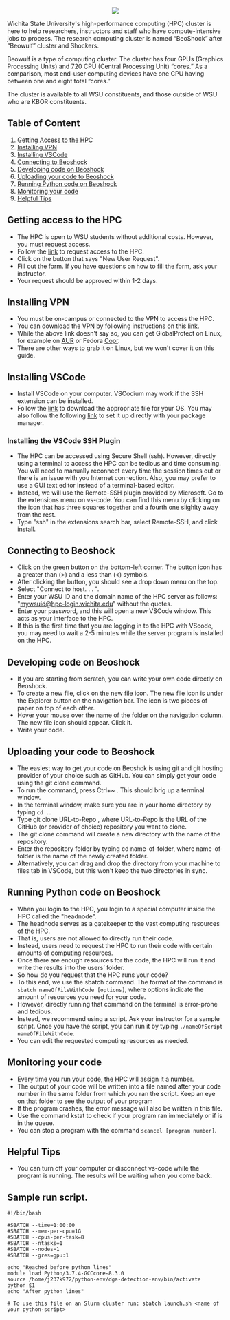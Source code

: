 <div align="center">
  <img src="https://i.imgur.com/0Mx7Zpd.png">
</div>

Wichita State University's high-performance computing (HPC) cluster is here to help researchers, instructors and staff who have compute-intensive jobs to process. The research computing cluster is named “BeoShock” after “Beowulf” cluster and Shockers.

Beowulf is a type of computing cluster. The cluster has four GPUs (Graphics Processing Units) and 720 CPU (Central Processing Unit) “cores.” As a comparison, most end-user computing devices have one CPU having between one and eight total “cores.”

The cluster is available to all WSU constituents, and those outside of WSU who are KBOR constituents. 

## Table of Content
1. [Getting Access to the HPC](#getting-access-to-the-hpc)
2. [Installing VPN](#installing-vpn)
3. [Installing VSCode](#installing-vscode)
4. [Connecting to Beoshock](#connecting-to-beoshock)
5. [Developing code on Beoshock](#developing-code-on-beoshock)
6. [Uploading your code to Beoshock](#uploading-your-code-to-beoshock)
7. [Running Python code on Beoshock](#running-python-code-on-beoshock)
8. [Monitoring your code](#monitoring-your-code)
9. [Helpful Tips](#helpful-tips)


## Getting access to the HPC
- The HPC is open to WSU students without additional costs. However, you must request access.
- Follow the [link](https://www.wichita.edu/services/hpc/index.php) to request access to the HPC.
- Click on the button that says "New User Request".
- Fill out the form. If you have questions on how to fill the form, ask your instructor.
- Your request should be approved within 1-2 days.

## Installing VPN
- You must be on-campus or connected to the VPN to access the HPC.
- You can download the VPN by following instructions on this [link](https://www.wichita.edu/services/its/ITSApplicationsTraining/VPNWIndows.php).
- While the above link doesn't say so, you can get GlobalProtect on Linux, for example on [AUR](https://aur.archlinux.org/packages/globalprotect-bin) or Fedora [Copr](https://copr.fedorainfracloud.org/coprs/yuezk/globalprotect-openconnect/).
- There are other ways to grab it on Linux, but we won't cover it on this guide.

## Installing VSCode
- Install VSCode on your computer. VSCodium may work if the SSH extension can be installed.
- Follow the [link](https://code.visualstudio.com/Download) to download the appropriate file for your OS. You may also follow the following [link](https://code.visualstudio.com/docs/setup/linux) to set it up directly with your package manager.
### Installing the VSCode SSH Plugin
- The HPC can be accessed using Secure Shell (ssh). However, directly using a terminal to access the HPC can be tedious and time consuming. You will need to manually reconnect every time the session times out or there is an issue with you Internet connection. Also, you may prefer to use a GUI text editor instead of a terminal-based editor.
- Instead, we will use the Remote-SSH plugin provided by Microsoft. Go to the extensions menu on vs-code. You can find this menu by clicking on the icon that has three squares together and a fourth one slighlty away from the rest.
- Type "ssh" in the extensions search bar, select Remote-SSH, and click install.

## Connecting to Beoshock
- Click on the green button on the bottom-left corner. The button icon has a greater than (>) and a less than (<) symbols.
- After clicking the button, you should see a drop down menu on the top.
- Select "Connect to host. . . ".
- Enter your WSU ID and the domain name of the HPC server as follows: "mywsuid@hpc-login.wichita.edu" without the quotes.
- Enter your password, and this will open a new VSCode window. This acts as your interface to the HPC.
- If this is the first time that you are logging in to the HPC with VScode, you may need to wait a 2-5 minutes while the server program is installed on the HPC.

## Developing code on Beoshock
- If you are starting from scratch, you can write your own code directly on Beoshock.
- To create a new file, click on the new file icon. The new file icon is under the Explorer button on the navigation bar. The icon is two pieces of paper on top of each other.
- Hover your mouse over the name of the folder on the navigation column. The new file icon should appear. Click it.
- Write your code.

## Uploading your code to Beoshock
- The easiest way to get your code on Beoshok is using git and git hosting provider of your choice such as GitHub. You can simply get your code using the git clone command.
- To run the command, press Ctrl+~ . This should brig up a terminal window.
- In the terminal window, make sure you are in your home directory by typing `cd .`.
- Type git clone URL-to-Repo , where URL-to-Repo is the URL of the GitHub (or provider of choice) repository you want to clone.
- The git clone command will create a new directory with the name of the repository.
- Enter the repository folder by typing cd name-of-folder, where name-of-folder is the name of the newly created folder.
- Alternatively, you can drag and drop the directory from your machine to files tab in VSCode, but this won't keep the two directories in sync.

## Running Python code on Beoshock
- When you login to the HPC, you login to a special computer inside the HPC called the "headnode".
- The headnode serves as a gatekeeper to the vast computing resources of the HPC.
- That is, users are not allowed to directly run their code.
- Instead, users need to request the HPC to run their code with certain amounts of computing resources.
- Once there are enough resources for the code, the HPC will run it and write the results into the users’ folder.
- So how do you request that the HPC runs your code?
- To this end, we use the sbatch command. The format of the command is `sbatch nameOfFileWithCode [options]`, where options indicate the amount of resources you need for your code. 
- However, directly running that command on the terminal is error-prone and tedious.
- Instead, we recommend using a script. Ask your instructor for a sample script. Once you have the script, you can run it by typing `./nameOfScript nameOfFileWithCode`.
- You can edit the requested computing resources as needed.

## Monitoring your code
- Every time you run your code, the HPC will assign it a number.
- The output of your code will be written into a file named after your code number in the same folder from which you ran the script. Keep an eye on that folder to see the output of your program
- If the program crashes, the error message will also be written in this file.
- Use the command kstat to check if your program ran immediately or if is in the queue.
- You can stop a program with the command `scancel [program number]`.

## Helpful Tips
- You can turn off your computer or disconnect vs-code while the program is running. The results will be
  waiting when you come back.

## Sample run script. 
```
#!/bin/bash
 
#SBATCH --time=1:00:00
#SBATCH --mem-per-cpu=1G
#SBATCH --cpus-per-task=8
#SBATCH --ntasks=1
#SBATCH --nodes=1
#SBATCH --gres=gpu:1
 
echo "Reached before python lines"
module load Python/3.7.4-GCCcore-8.3.0
source /home/j237k972/python-env/dga-detection-env/bin/activate
python $1
echo "After python lines"
 
# To use this file on an Slurm cluster run: sbatch launch.sh <name of your python-script>
```